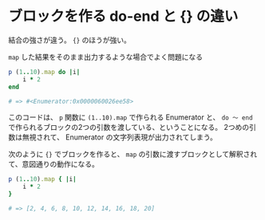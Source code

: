 # ブロックを作る do-end と {} の違い

結合の強さが違う。 `{}` のほうが強い。

`map` した結果をそのまま出力するような場合でよく問題になる

```ruby
p (1..10).map do |i|
	i * 2
end

# => #<Enumerator:0x0000060026ee58>
```

このコードは、 `p` 関数に `(1..10).map` で作られる Enumerator と、 `do ～ end` で作られるブロックの2つの引数を渡している、ということになる。
2つめの引数は無視されて、 Enumerator の文字列表現が出力されてしまう。

次のように `{}` でブロックを作ると、 `map` の引数に渡すブロックとして解釈されて、意図通りの動作になる。

```ruby
p (1..10).map { |i|
	i * 2
}

# => [2, 4, 6, 8, 10, 12, 14, 16, 18, 20]
```
